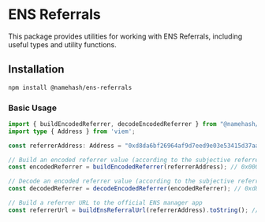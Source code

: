 # ENS Referrals

This package provides utilities for working with ENS Referrals, including useful types and utility functions.

## Installation

```bash
npm install @namehash/ens-referrals
```

### Basic Usage

```typescript
import { buildEncodedReferrer, decodeEncodedReferrer } from "@namehash/ens-referrals";
import type { Address } from 'viem';

const referrerAddress: Address = "0xd8da6bf26964af9d7eed9e03e53415d37aa96045";

// Build an encoded referrer value (according to the subjective referrer encoding used for ENS Holiday Awards)
const encodedReferrer = buildEncodedReferrer(referrerAddress); // 0x000000000000000000000000d8da6bf26964af9d7eed9e03e53415d37aa96045

// Decode an encoded referrer value (according to the subjective referrer encoding used for ENS Holiday Awards)
const decodedReferrer = decodeEncodedReferrer(encodedReferrer); // 0xd8dA6BF26964aF9D7eEd9e03E53415D37aA96045

// Build a referrer URL to the official ENS manager app
const referrerUrl = buildEnsReferralUrl(referrerAddress).toString(); // https://app.ens.domains/?referrer=0xd8dA6BF26964aF9D7eEd9e03E53415D37aA96045
```
